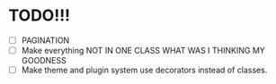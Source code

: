 # TODO!!!

- [ ] PAGINATION
- [ ] Make everything NOT IN ONE CLASS WHAT WAS I THINKING MY GOODNESS
- [ ] Make theme and plugin system use decorators instead of classes.